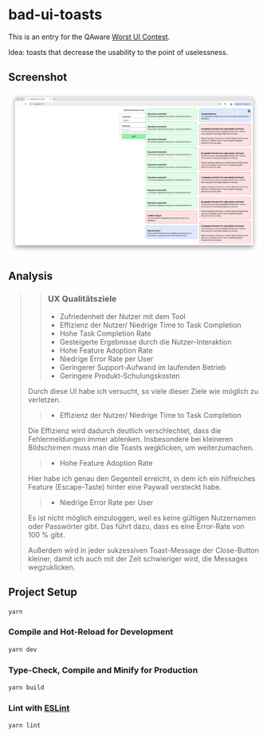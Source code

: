 # bad-ui-toasts

This is an entry for the QAware [Worst UI Contest](https://github.com/qaware/worst-ui-contest).

Idea: toasts that decrease the usability to the point of uselessness.

## Screenshot

![Demo screenshot](./key-press.png)

## Analysis

> > ### UX Qualitätsziele
> >
> > - Zufriedenheit der Nutzer mit dem Tool
> > - Effizienz der Nutzer/ Niedrige Time to Task Completion
> > - Hohe Task Completion Rate
> > - Gesteigerte Ergebnisse durch die Nutzer-Interaktion
> > - Hohe Feature Adoption Rate
> > - Niedrige Error Rate per User
> > - Geringerer Support-Aufwand im laufenden Betrieb
> > - Geringere Produkt-Schulungskosten
>
> Durch diese UI habe ich versucht, so viele dieser Ziele wie möglich zu verletzen.
>
> > - Effizienz der Nutzer/ Niedrige Time to Task Completion
>
> Die Effizienz wird dadurch deutlich verschlechtet, dass die Fehlermeldungen immer ablenken.
> Insbesondere bei kleineren Bildschirmen muss man die Toasts wegklicken, um weiterzumachen.
>
> > - Hohe Feature Adoption Rate
>
> Hier habe ich genau den Gegenteil erreicht, in dem ich ein hilfreiches Feature (Escape-Taste) hinter eine Paywall versteckt habe.
>
> > - Niedrige Error Rate per User
>
> Es ist nicht möglich einzuloggen, weil es keine gültigen Nutzernamen oder Passwörter gibt.
> Das führt dazu, dass es eine Error-Rate von 100 % gibt.
>
> Außerdem wird in jeder sukzessiven Toast-Message der Close-Button kleiner, damit ich auch mit der Zeit schwieriger wird, die Messages wegzuklicken.

## Project Setup

```sh
yarn
```

### Compile and Hot-Reload for Development

```sh
yarn dev
```

### Type-Check, Compile and Minify for Production

```sh
yarn build
```

### Lint with [ESLint](https://eslint.org/)

```sh
yarn lint
```
